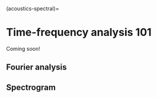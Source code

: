 (acoustics-spectral)=
# Time-frequency analysis 101

Coming soon!

## Fourier analysis

## Spectrogram